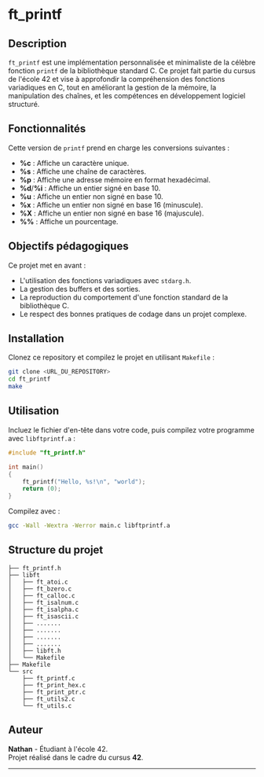 # ft_printf

## Description

`ft_printf` est une implémentation personnalisée et minimaliste de la célèbre fonction `printf` de la bibliothèque standard C. Ce projet fait partie du cursus de l'école 42 et vise à approfondir la compréhension des fonctions variadiques en C, tout en améliorant la gestion de la mémoire, la manipulation des chaînes, et les compétences en développement logiciel structuré.

## Fonctionnalités

Cette version de `printf` prend en charge les conversions suivantes :
- **%c** : Affiche un caractère unique.
- **%s** : Affiche une chaîne de caractères.
- **%p** : Affiche une adresse mémoire en format hexadécimal.
- **%d**/**%i** : Affiche un entier signé en base 10.
- **%u** : Affiche un entier non signé en base 10.
- **%x** : Affiche un entier non signé en base 16 (minuscule).
- **%X** : Affiche un entier non signé en base 16 (majuscule).
- **%%** : Affiche un pourcentage.

## Objectifs pédagogiques

Ce projet met en avant :
- L'utilisation des fonctions variadiques avec `stdarg.h`.
- La gestion des buffers et des sorties.
- La reproduction du comportement d'une fonction standard de la bibliothèque C.
- Le respect des bonnes pratiques de codage dans un projet complexe.

## Installation

Clonez ce repository et compilez le projet en utilisant `Makefile` :

```bash
git clone <URL_DU_REPOSITORY>
cd ft_printf
make
```

## Utilisation

Incluez le fichier d'en-tête dans votre code, puis compilez votre programme avec `libftprintf.a` :

```c
#include "ft_printf.h"

int main()
{
    ft_printf("Hello, %s!\n", "world");
    return (0);
}
```

Compilez avec :
```bash
gcc -Wall -Wextra -Werror main.c libftprintf.a
```

## Structure du projet

```
├── ft_printf.h
├── libft
│   ├── ft_atoi.c
│   ├── ft_bzero.c
│   ├── ft_calloc.c
│   ├── ft_isalnum.c
│   ├── ft_isalpha.c
│   ├── ft_isascii.c
│   ├── .......
│   ├── .......
│   ├── .......
│   ├── .......
│   ├── libft.h
│   └── Makefile
├── Makefile
└── src
    ├── ft_printf.c
    ├── ft_print_hex.c
    ├── ft_print_ptr.c
    ├── ft_utils2.c
    └── ft_utils.c

```

## Auteur

**Nathan** - Étudiant à l'école 42.  
Projet réalisé dans le cadre du cursus **42**.  

---
